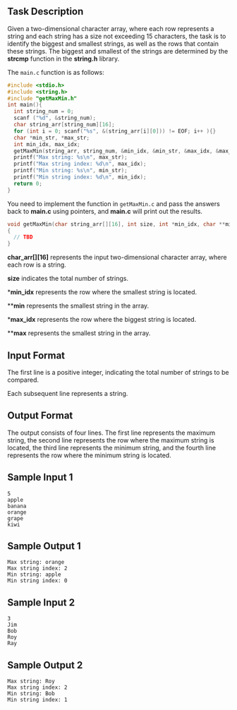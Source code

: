 ## Task Description

Given a two-dimensional character array, where each row represents a string and each string has a size not exceeding 15 characters, the task is to identify the biggest and smallest strings, as well as the rows that contain these strings. The biggest and smallest of the strings are determined by the **strcmp** function in the **string.h** library.

The `main.c` function is as follows:
```c
#include <stdio.h>
#include <string.h>
#include "getMaxMin.h"
int main(){
  int string_num = 0;
  scanf ("%d", &string_num);
  char string_arr[string_num][16];
  for (int i = 0; scanf("%s", &(string_arr[i][0])) != EOF; i++ ){}
  char *min_str, *max_str;
  int min_idx, max_idx;
  getMaxMin(string_arr, string_num, &min_idx, &min_str, &max_idx, &max_str);
  printf("Max string: %s\n", max_str);
  printf("Max string index: %d\n", max_idx);
  printf("Min string: %s\n", min_str);
  printf("Min string index: %d\n", min_idx);
  return 0;
}
```

You need to implement the function in `getMaxMin.c` and pass the answers back to **main.c** using pointers, and **main.c** will print out the results. 

```c
void getMaxMin(char string_arr[][16], int size, int *min_idx, char **min, int *max_idx, char **max)
{	
  // TBD
}
```

**char_arr[][16]** represents the input two-dimensional character array, where each row is a string.

**size** indicates the total number of strings.

***min_idx**  represents the row where the smallest string is located.

****min** represents the smallest string in the array.

***max_idx** represents the row where the biggest string is located.

****max** represents the smallest string in the array.


## Input Format
The first line is a positive integer, indicating the total number of strings to be compared.

Each subsequent line represents a string.


## Output Format

The output consists of four lines. The first line represents the maximum string, the second line represents the row where the maximum string is located, the third line represents the minimum string, and the fourth line represents the row where the minimum string is located.


## Sample Input 1
```
5
apple
banana
orange
grape
kiwi
```

## Sample Output 1
```
Max string: orange
Max string index: 2
Min string: apple
Min string index: 0
```

## Sample Input 2
```
3
Jim
Bob
Roy
Ray
```

## Sample Output 2
```
Max string: Roy
Max string index: 2
Min string: Bob
Min string index: 1
```
